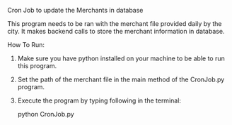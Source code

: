Cron Job to update the Merchants in database

This program needs to be ran with the merchant file provided daily by the city. It makes backend calls to store the merchant information in database. 

How To Run:

1. Make sure you have python installed on your machine to be able to run this program. 
2. Set the path of the merchant file in the main method of the CronJob.py program.
3. Execute the program by typing following in the terminal:

    python CronJob.py


